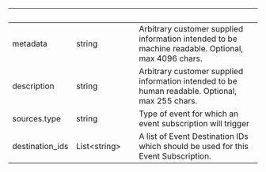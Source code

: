 
|&nbsp;|&nbsp;|&nbsp;|&nbsp;|
|---|---|---|---|
| metadata | string | | Arbitrary customer supplied information intended to be machine readable. Optional, max 4096 chars. |
| description | string | | Arbitrary customer supplied information intended to be human readable. Optional, max 255 chars. |
| sources.type | string | | Type of event for which an event subscription will trigger |
| destination_ids | List&lt;string&gt; | | A list of Event Destination IDs which should be used for this Event Subscription. |